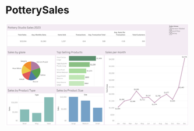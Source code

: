 # PotterySales

[![Dashboard Preview](Dashboard.png)](https://public.tableau.com/views/PotterySales2023/Dashboard?:language=en-US&publish=yes&:sid=&:display_count=n&:origin=viz_share_link)
